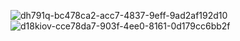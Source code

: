 ![dh791q-bc478ca2-acc7-4837-9eff-9ad2af192d10](https://github.com/user-attachments/assets/d11fb751-2898-4750-9430-f154281f1c49)
![d18kiov-cce78da7-903f-4ee0-8161-0d179cc6bb2f](https://github.com/user-attachments/assets/bba3aeb0-630c-4db5-b8f5-df2214f9414a)

